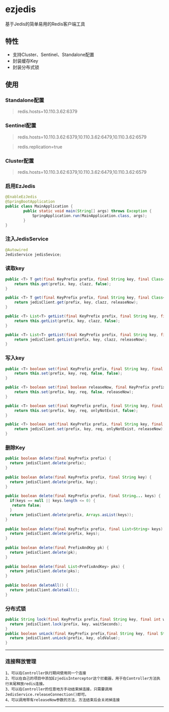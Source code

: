 # ezjedis
基于Jedis的简单易用的Redis客户端工具

## 特性
* 支持Cluster、Sentinel、Standalone配置
* 封装缓存Key
* 封装分布式锁

## 使用

### Standalone配置
> redis.hosts=10.110.3.62:6379

### Sentinel配置
>redis.hosts=10.110.3.62:6379,10.110.3.62:6479,10.110.3.62:6579

>redis.replication=true

### Cluster配置
>redis.hosts=10.110.3.62:6379,10.110.3.62:6479,10.110.3.62:6579

### 启用EzJedis ###
```java
@EnableEzJedis
@SpringBootApplication
public class MainApplication {
	    public static void main(String[] args) throws Exception {
	       	SpringApplication.run(MainApplication.class, args);
	    }
}
```

### 注入JedisService ###

```java
@Autowired
JedisService jedisSevice;
```

### 读取key ###

```java
public <T> T get(final KeyPrefix prefix, final String key, final Class<T> clazz) {
	return this.get(prefix, key, clazz, false);
}

public <T> T get(final KeyPrefix prefix, final String key, final Class<T> clazz, final boolean releaseNow) {
	return jedisClient.get(prefix, key, clazz, releaseNow);
}

public <T> List<T> getList(final KeyPrefix prefix, final String key, final Class<T> clazz) {
	return this.getList(prefix, key, clazz, false);
}

public <T> List<T> getList(final KeyPrefix prefix, final String key, final Class<T> clazz, final boolean releaseNow) {
	return jedisClient.getList(prefix, key, clazz, releaseNow);
}
```
### 写入key ###

```java
public <T> boolean set(final KeyPrefix prefix, final String key, final T req) {
	return this.set(prefix, key, req, false, false);
}

public <T> boolean set(final boolean releaseNow, final KeyPrefix prefix, final String key, final T req) {
	return this.set(prefix, key, req, false, releaseNow);
}

public <T> boolean set(final KeyPrefix prefix, final String key, final T req, final boolean onlyNotExist) {
	return this.set(prefix, key, req, onlyNotExist, false);
}

public <T> boolean set(final KeyPrefix prefix, final String key, final T req, final boolean onlyNotExist, final boolean releaseNow) {
	return jedisClient.set(prefix, key, req, onlyNotExist, releaseNow);
}
```

### 删除Key ###
```java
public boolean delete(final KeyPrefix prefix) {
  return jedisClient.delete(prefix);
}
	
public boolean delete(final KeyPrefix prefix, final String key) {
  return jedisClient.delete(prefix, key);
}
	
public boolean delete(final KeyPrefix prefix, final String... keys) {
  if(keys == null || keys.length <= 0) {
   return false;
  }
  return jedisClient.delete(prefix, Arrays.asList(keys));
}
	
public boolean delete(final KeyPrefix prefix, final List<String> keys) {
  return jedisClient.delete(prefix, keys);
}
	
public boolean delete(final PrefixAndKey pk) {
  return jedisClient.delete(pk);
}
	
public boolean delete(final List<PrefixAndKey> pks) {
  return jedisClient.delete(pks);
}
	
public boolean deleteAll() {
  return jedisClient.deleteAll();
}
```

### 分布式锁 ###
```java
public String lock(final KeyPrefix prefix,final String key, final int waitSeconds) {
  return jedisClient.lock(prefix, key, waitSeconds);
}
public boolean unLock(final KeyPrefix prefix,final String key, final String oldValue) {
  return jedisClient.unLock(prefix, key, oldValue);
}
```

--------------------

### 连接释放管理 ###
	1、可以在Controller执行期间使用同一个连接
	2、可以在自己的项目中添加EzjedisInterceptor这个拦截器，用于在Controller方法执行末尾释放redis连接。
	3、可以在Controller的任意地方手动结束掉连接，只需要调用JedisService.releaseConnection()即可。
	4、可以调用带有releaseNow参数的方法，方法结束后会关闭掉连接
----------------
